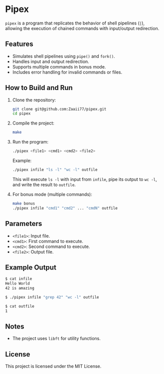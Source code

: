 # Pipex

`pipex` is a program that replicates the behavior of shell pipelines (`|`), allowing the execution of chained commands with input/output redirection.

## Features
- Simulates shell pipelines using `pipe()` and `fork()`.
- Handles input and output redirection.
- Supports multiple commands in bonus mode.
- Includes error handling for invalid commands or files.

## How to Build and Run
1. Clone the repository:
   ```bash
   git clone git@github.com:Zaaii77/pipex.git
   cd pipex
   ```

2. Compile the project:
   ```bash
   make
   ```

3. Run the program:
   ```bash
   ./pipex <file1> <cmd1> <cmd2> <file2>
   ```

   Example:
   ```bash
   ./pipex infile "ls -l" "wc -l" outfile
   ```

   This will execute `ls -l` with input from `infile`, pipe its output to `wc -l`, and write the result to `outfile`.

4. For bonus mode (multiple commands):
   ```bash
   make bonus
   ./pipex infile "cmd1" "cmd2" ... "cmdN" outfile
   ```

## Parameters
- `<file1>`: Input file.
- `<cmd1>`: First command to execute.
- `<cmd2>`: Second command to execute.
- `<file2>`: Output file.

## Example Output
```bash
$ cat infile
Hello World
42 is amazing

$ ./pipex infile "grep 42" "wc -l" outfile

$ cat outfile
1
```

## Notes
- The project uses `libft` for utility functions.

## License
This project is licensed under the MIT License.
